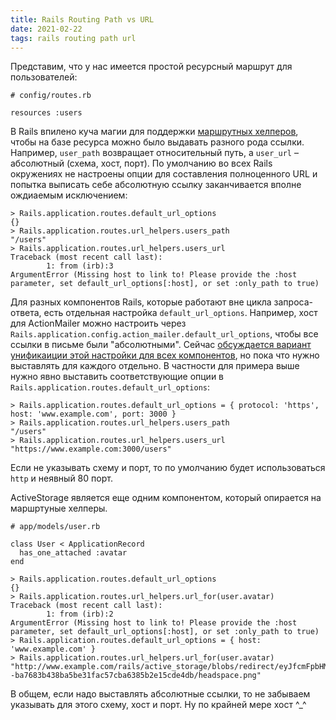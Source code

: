 ```yaml
---
title: Rails Routing Path vs URL
date: 2021-02-22
tags: rails routing path url
---
```


Представим, что у нас имеется простой ресурсный маршрут для пользователей:

```
# config/routes.rb

resources :users
```

В Rails впилено куча магии для поддержки [маршрутных хелперов](https://guides.rubyonrails.org/routing.html#path-and-url-helpers), чтобы на базе ресурса можно было выдавать разного рода ссылки. Например, `user_path` возвращает относительный путь, а `user_url`  – абсолютный (схема, хост, порт). По умолчанию во всех Rails окружениях не настроены опции для составления полноценного URL и попытка выписать себе абсолютную ссылку заканчивается вполне ождиаемым исключением:

```
> Rails.application.routes.default_url_options
{}
> Rails.application.routes.url_helpers.users_path
"/users"
> Rails.application.routes.url_helpers.users_url
Traceback (most recent call last):
        1: from (irb):3
ArgumentError (Missing host to link to! Please provide the :host parameter, set default_url_options[:host], or set :only_path to true)
```

Для разных компонентов Rails, которые работают вне цикла запроса-ответа, есть отдельная настройка `default_url_options`. Например, хост для ActionMailer можно настроить через `Rails.application.config.action_mailer.default_url_options`, чтобы все ссылки в письме были "абсолютными". Сейчас [обсуждается вариант унификаиции этой настройки для всех компонентов](https://github.com/rails/rails/issues/39566), но пока что нужно выставлять для каждого отдельно. В частности для примера выше нужно явно выставить соответствующие опции в `Rails.application.routes.default_url_options`:

```
> Rails.application.routes.default_url_options = { protocol: 'https', host: 'www.example.com', port: 3000 }
> Rails.application.routes.url_helpers.users_path
"/users"
> Rails.application.routes.url_helpers.users_url
"https://www.example.com:3000/users"
```

Если не указывать схему и порт, то по умолчанию будет использоваться `http` и неявный 80 порт.

ActiveStorage является еще одним компонентом, который опирается на маршртуные хелперы.

```
# app/models/user.rb

class User < ApplicationRecord
  has_one_attached :avatar
end
```

```
> Rails.application.routes.default_url_options
{}
> Rails.application.routes.url_helpers.url_for(user.avatar)
Traceback (most recent call last):
        1: from (irb):2
ArgumentError (Missing host to link to! Please provide the :host parameter, set default_url_options[:host], or set :only_path to true)
> Rails.application.routes.default_url_options = { host: 'www.example.com' }
> Rails.application.routes.url_helpers.url_for(user.avatar)
"http://www.example.com/rails/active_storage/blobs/redirect/eyJfcmFpbHMiOnsibWVzc2FnZSI6IkJBaHBEQT09IiwiZXhwIjpudWxsLCJwdXIiOiJibG9iX2lkIn19--ba7683b438ba5be31fac57cba6385b2e15cde4db/headspace.png"
```

В общем, если надо выставлять абсолютные ссылки, то не забываем указывать для этого схему, хост и порт. Ну по крайней мере хост ^_^
